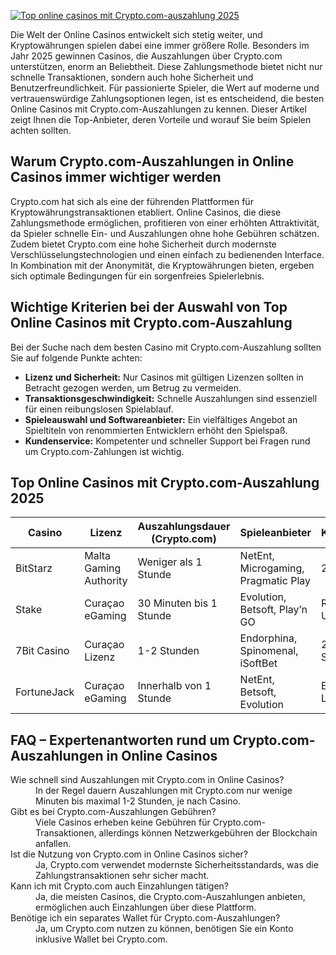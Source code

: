 [![Top online casinos mit Crypto.com-auszahlung 2025](https://123-caf.pages.dev/gitsignup.png)](https://vrmoo.ru/Bt82HjjY)

<p>Die Welt der Online Casinos entwickelt sich stetig weiter, und Kryptowährungen spielen dabei eine immer größere Rolle. Besonders im Jahr 2025 gewinnen Casinos, die Auszahlungen über Crypto.com unterstützen, enorm an Beliebtheit. Diese Zahlungsmethode bietet nicht nur schnelle Transaktionen, sondern auch hohe Sicherheit und Benutzerfreundlichkeit. Für passionierte Spieler, die Wert auf moderne und vertrauenswürdige Zahlungsoptionen legen, ist es entscheidend, die besten Online Casinos mit Crypto.com-Auszahlungen zu kennen. Dieser Artikel zeigt Ihnen die Top-Anbieter, deren Vorteile und worauf Sie beim Spielen achten sollten.</p>  <h2>Warum Crypto.com-Auszahlungen in Online Casinos immer wichtiger werden</h2> <p>Crypto.com hat sich als eine der führenden Plattformen für Kryptowährungstransaktionen etabliert. Online Casinos, die diese Zahlungsmethode ermöglichen, profitieren von einer erhöhten Attraktivität, da Spieler schnelle Ein- und Auszahlungen ohne hohe Gebühren schätzen. Zudem bietet Crypto.com eine hohe Sicherheit durch modernste Verschlüsselungstechnologien und einen einfach zu bedienenden Interface. In Kombination mit der Anonymität, die Kryptowährungen bieten, ergeben sich optimale Bedingungen für ein sorgenfreies Spielerlebnis.</p>  <h2>Wichtige Kriterien bei der Auswahl von Top Online Casinos mit Crypto.com-Auszahlung</h2> <p>Bei der Suche nach dem besten Casino mit Crypto.com-Auszahlung sollten Sie auf folgende Punkte achten:</p> <ul>   <li><strong>Lizenz und Sicherheit:</strong> Nur Casinos mit gültigen Lizenzen sollten in Betracht gezogen werden, um Betrug zu vermeiden.</li>   <li><strong>Transaktionsgeschwindigkeit:</strong> Schnelle Auszahlungen sind essenziell für einen reibungslosen Spielablauf.</li>   <li><strong>Spieleauswahl und Softwareanbieter:</strong> Ein vielfältiges Angebot an Spieltiteln von renommierten Entwicklern erhöht den Spielspaß.</li>   <li><strong>Kundenservice:</strong> Kompetenter und schneller Support bei Fragen rund um Crypto.com-Zahlungen ist wichtig.</li> </ul>  <h2>Top Online Casinos mit Crypto.com-Auszahlung 2025</h2> <table>   <thead>     <tr>       <th>Casino</th>       <th>Lizenz</th>       <th>Auszahlungsdauer (Crypto.com)</th>       <th>Spieleanbieter</th>       <th>Kundensupport</th>     </tr>   </thead>   <tbody>     <tr>       <td>BitStarz</td>       <td>Malta Gaming Authority</td>       <td>Weniger als 1 Stunde</td>       <td>NetEnt, Microgaming, Pragmatic Play</td>       <td>24/7 Live-Chat</td>     </tr>     <tr>       <td>Stake</td>       <td>Curaçao eGaming</td>       <td>30 Minuten bis 1 Stunde</td>       <td>Evolution, Betsoft, Play’n GO</td>       <td>Rund um die Uhr Support</td>     </tr>     <tr>       <td>7Bit Casino</td>       <td>Curaçao Lizenz</td>       <td>1-2 Stunden</td>       <td>Endorphina, Spinomenal, iSoftBet</td>       <td>24/7 Live-Support</td>     </tr>     <tr>       <td>FortuneJack</td>       <td>Curaçao eGaming</td>       <td>Innerhalb von 1 Stunde</td>       <td>NetEnt, Betsoft, Evolution</td>       <td>E-Mail und Live-Chat</td>     </tr>   </tbody> </table>  <h2>FAQ – Expertenantworten rund um Crypto.com-Auszahlungen in Online Casinos</h2> <dl>   <dt>Wie schnell sind Auszahlungen mit Crypto.com in Online Casinos?</dt>   <dd>In der Regel dauern Auszahlungen mit Crypto.com nur wenige Minuten bis maximal 1-2 Stunden, je nach Casino.</dd>      <dt>Gibt es bei Crypto.com-Auszahlungen Gebühren?</dt>   <dd>Viele Casinos erheben keine Gebühren für Crypto.com-Transaktionen, allerdings können Netzwerkgebühren der Blockchain anfallen.</dd>      <dt>Ist die Nutzung von Crypto.com in Online Casinos sicher?</dt>   <dd>Ja, Crypto.com verwendet modernste Sicherheitsstandards, was die Zahlungstransaktionen sehr sicher macht.</dd>      <dt>Kann ich mit Crypto.com auch Einzahlungen tätigen?</dt>   <dd>Ja, die meisten Casinos, die Crypto.com-Auszahlungen anbieten, ermöglichen auch Einzahlungen über diese Plattform.</dd>      <dt>Benötige ich ein separates Wallet für Crypto.com-Auszahlungen?</dt>   <dd>Ja, um Crypto.com nutzen zu können, benötigen Sie ein Konto inklusive Wallet bei Crypto.com.</dd> </dl>